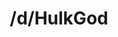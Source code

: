 ---
title: /d/HulkGod
link_onion: http://vworp2mspe566cws.onion/to/dread/992f67331e
tags:
  - hulkgodshop
---